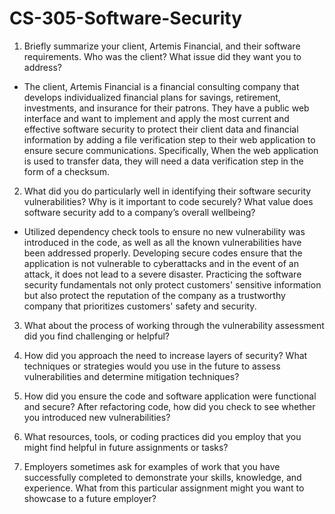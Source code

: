 # CS-305-Software-Security

1. Briefly summarize your client, Artemis Financial, and their software requirements. Who was the client? What issue did they want you to address?
- The client, Artemis Financial is a financial consulting company that develops individualized financial plans for savings, retirement, investments, and insurance for their patrons. They have a public web interface and want to implement and apply the most current and effective software security to protect their client data and financial information by adding a file verification step to their web application to ensure secure communications. Specifically, When the web application is used to transfer data, they will need a data verification step in the form of a checksum.  

2. What did you do particularly well in identifying their software security vulnerabilities? Why is it important to code securely? What value does software security add to a company’s overall wellbeing?
- Utilized dependency check tools to ensure no new vulnerability was introduced in the code, as well as all the known vulnerabilities have been addressed properly. Developing secure codes ensure that the application is not vulnerable to cyberattacks and in the event of an attack, it does not lead to a severe disaster. Practicing the software security fundamentals not only protect customers' sensitive information but also protect the reputation of the company as a trustworthy company that prioritizes customers' safety and security. 

3. What about the process of working through the vulnerability assessment did you find challenging or helpful?

4. How did you approach the need to increase layers of security? What techniques or strategies would you use in the future to assess vulnerabilities and determine mitigation techniques?

5. How did you ensure the code and software application were functional and secure? After refactoring code, how did you check to see whether you introduced new vulnerabilities?

6. What resources, tools, or coding practices did you employ that you might find helpful in future assignments or tasks?

7. Employers sometimes ask for examples of work that you have successfully completed to demonstrate your skills, knowledge, and experience. What from this particular assignment might you want to showcase to a future employer?
